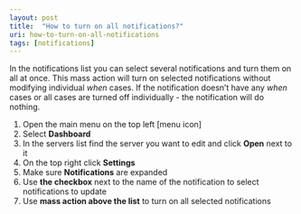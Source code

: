```yaml
---
layout: post
title:  "How to turn on all notifications?"
uri: how-to-turn-on-all-notifications
tags: [notifications]
---
```


In the notifications list you can select several notifications and turn them on all at once. This mass action will turn on selected notifications without modifying individual _when_ cases. If the notification doesn’t have any _when_ cases or all cases are turned off individually - the notification will do nothing.

<!-- more -->

1.  Open the main menu on the top left \[menu icon\]
2.  Select **Dashboard**
3.  In the servers list find the server you want to edit and click **Open** next to it
4.  On the top right click **Settings**
5.  Make sure **Notifications** are expanded
6.  Use **the checkbox** next to the name of the notification to select notifications to update
7.  Use **mass action above the list** to turn on all selected notifications